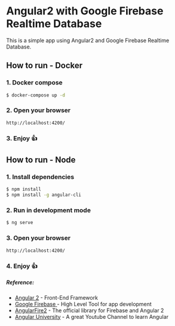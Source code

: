 # Angular2 with Google Firebase Realtime Database
This is a simple app using Angular2 and Google Firebase Realtime Database.

## How to run - Docker
### 1. Docker compose
```sh
$ docker-compose up -d
```
### 2. Open your browser
```
http://localhost:4200/
```
### 3. Enjoy :thumbsup:



## How to run - Node
### 1. Install dependencies
```sh
$ npm install
$ npm install -g angular-cli
```
### 2. Run in development mode
```sh
$ ng serve
```
### 3. Open your browser
```
http://localhost:4200/
```
### 4. Enjoy :thumbsup:

##### Reference:
 - [Angular 2](https://angular.io/docs/ts/latest/) - Front-End Framework
 - [Google Firebase ](https://firebase.google.com/docs/) - High Level Tool for app development
 - [AngularFire2](https://github.com/angular/angularfire2) - The official library for Firebase and Angular 2
 - [Angular University](https://www.youtube.com/channel/UC3cEGKhg3OERn-ihVsJcb7A) - A great Youtube Channel to learn Angular

